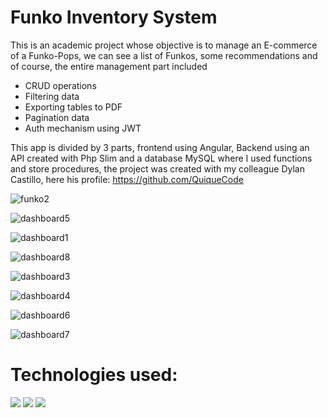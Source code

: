 # Funko Inventory System
This is an academic project whose objective is to manage an E-commerce of a Funko-Pops, we can see a list of Funkos, some recommendations and of course, the entire management part included
- CRUD operations
- Filtering data
- Exporting tables to PDF
- Pagination data
- Auth mechanism using JWT

This app is divided by 3 parts, frontend using Angular, Backend using an API created with Php Slim and a database MySQL where I used functions and store procedures, the project was created with my colleague Dylan Castillo, here his profile: https://github.com/QuiqueCode

![funko2](https://github.com/diegoTech14/funkoCommerce/assets/85724318/961c47fc-4e34-4a34-b03a-28e635c46c9e)

![dashboard5](https://github.com/diegoTech14/funkoCommerce/assets/85724318/2cd54472-fee9-4816-82e5-c55dc2554adc)

![dashboard1](https://github.com/diegoTech14/funkoCommerce/assets/85724318/4f521def-089f-4946-af89-fdd5707662c1)

![dashboard8](https://github.com/diegoTech14/funkoCommerce/assets/85724318/3386acc5-3361-4b4b-8fa0-5f28eca62cad)

![dashboard3](https://github.com/diegoTech14/funkoCommerce/assets/85724318/08cf8054-5dd8-481f-9a64-4510cf56bc66)

![dashboard4](https://github.com/diegoTech14/funkoCommerce/assets/85724318/a4e00549-eba8-4f7a-a9d4-d943342bd033)

![dashboard6](https://github.com/diegoTech14/funkoCommerce/assets/85724318/2375c49d-81e5-46d3-bc1e-8d27080373a9)

![dashboard7](https://github.com/diegoTech14/funkoCommerce/assets/85724318/8e592400-b07a-4491-8121-57683e8d0689)


# Technologies used:
<img src="https://img.shields.io/badge/Angular-DD0031?style=for-the-badge&logo=angular&logoColor=white">
<img src="https://img.shields.io/badge/PHP-777BB4?style=for-the-badge&logo=php&logoColor=white">
<img src="https://img.shields.io/badge/MySQL-005C84?style=for-the-badge&logo=mysql&logoColor=white">
